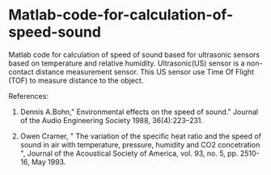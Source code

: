 # Matlab-code-for-calculation-of-speed-sound

Matlab code for calculation of speed of sound based for ultrasonic sensors  based on temperature and relative humidity.
Ultrasonic(US) sensor is a non-contact distance measurement sensor.  This US sensor use Time Of Flight (TOF) to measure distance to the object.  

References:
1) Dennis A.Bohn," Environmental effects on the speed of sound." Journal of the Audio Engineering Society 1988, 36(4):223–231.

2)  Owen Cramer, " The variation of the specific heat ratio and the speed of sound in air with temperature, pressure, humidity and CO2 concetration ", Journal of the Acoustical Society of America, vol. 93, no. 5, pp. 2510-16, May 1993.


<!--[I'm an inline-style link](https://www.google.com)-->
